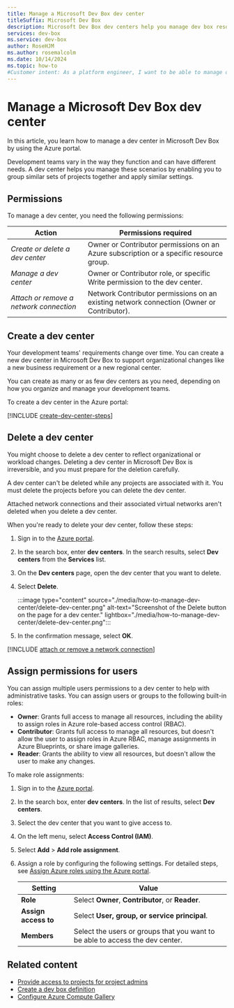 ```yaml
---
title: Manage a Microsoft Dev Box dev center
titleSuffix: Microsoft Dev Box
description: Microsoft Dev Box dev centers help you manage dev box resources, grouping projects with similar settings. Learn how to create, delete, and manage dev centers.
services: dev-box
ms.service: dev-box
author: RoseHJM
ms.author: rosemalcolm
ms.date: 10/14/2024
ms.topic: how-to
#Customer intent: As a platform engineer, I want to be able to manage dev centers so that I can manage my Microsoft Dev Box implementation.
---
```


# Manage a Microsoft Dev Box dev center

In this article, you learn how to manage a dev center in Microsoft Dev Box by using the Azure portal.

Development teams vary in the way they function and can have different needs. A dev center helps you manage these scenarios by enabling you to group similar sets of projects together and apply similar settings.

## Permissions

To manage a dev center, you need the following permissions:

| Action | Permissions required |
|---|---|
| _Create or delete a dev center_ | Owner or Contributor permissions on an Azure subscription or a specific resource group. |
| _Manage a dev center_ | Owner or Contributor role, or specific Write permission to the dev center. |
| _Attach or remove a network connection_ | Network Contributor permissions on an existing network connection (Owner or Contributor). |

## Create a dev center

Your development teams' requirements change over time. You can create a new dev center in Microsoft Dev Box to support organizational changes like a new business requirement or a new regional center.

You can create as many or as few dev centers as you need, depending on how you organize and manage your development teams.

To create a dev center in the Azure portal: 

[!INCLUDE [create-dev-center-steps](includes/create-dev-center-steps.md)]

## Delete a dev center

You might choose to delete a dev center to reflect organizational or workload changes. Deleting a dev center in Microsoft Dev Box is irreversible, and you must prepare for the deletion carefully.

A dev center can't be deleted while any projects are associated with it. You must delete the projects before you can delete the dev center.

Attached network connections and their associated virtual networks aren't deleted when you delete a dev center.

When you're ready to delete your dev center, follow these steps:

1. Sign in to the [Azure portal](https://portal.azure.com).

1. In the search box, enter **dev centers**. In the search results, select **Dev centers** from the **Services** list.

1. On the **Dev centers** page, open the dev center that you want to delete.

1. Select **Delete**.

   :::image type="content" source="./media/how-to-manage-dev-center/delete-dev-center.png" alt-text="Screenshot of the Delete button on the page for a dev center." lightbox="./media/how-to-manage-dev-center/delete-dev-center.png":::

1. In the confirmation message, select **OK**.

[!INCLUDE [attach or remove a network connection](./includes/attach-remove-network-connections.md)]

## Assign permissions for users

You can assign multiple users permissions to a dev center to help with administrative tasks. You can assign users or groups to the following built-in roles:

- **Owner**: Grants full access to manage all resources, including the ability to assign roles in Azure role-based access control (RBAC).
- **Contributor**: Grants full access to manage all resources, but doesn't allow the user to assign roles in Azure RBAC, manage assignments in Azure Blueprints, or share image galleries.
- **Reader**: Grants the ability to view all resources, but doesn't allow the user to make any changes.

To make role assignments:

1. Sign in to the [Azure portal](https://portal.azure.com).

1. In the search box, enter **dev centers**. In the list of results, select **Dev centers**.

1. Select the dev center that you want to give access to.

1. On the left menu, select **Access Control (IAM)**.

1. Select **Add** > **Add role assignment**.

1. Assign a role by configuring the following settings. For detailed steps, see [Assign Azure roles using the Azure portal](/azure/role-based-access-control/role-assignments-portal).

    | Setting | Value |
    |---|---|
    | **Role** | Select **Owner**, **Contributor**, or **Reader**. |
    | **Assign access to** | Select **User, group, or service principal**. |
    | **Members** | Select the users or groups that you want to be able to access the dev center. |

## Related content

- [Provide access to projects for project admins](./how-to-project-admin.md)
- [Create a dev box definition](how-to-manage-dev-box-definitions.md#create-a-dev-box-definition)
- [Configure Azure Compute Gallery](./how-to-configure-azure-compute-gallery.md)
